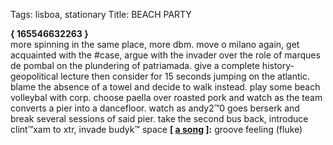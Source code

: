 Tags: lisboa, stationary
Title: BEACH PARTY
  
**{ 165546632263 }**  
more spinning in the same place, more dbm. move o milano again, get acquainted with the #case, argue with the invader over the role of marques de pombal on the plundering of patriamada. give a complete history-geopolitical lecture then consider for 15 seconds jumping on the atlantic. blame the absence of a towel and decide to walk instead. play some beach volleybal with corp. choose paella over roasted pork and watch as the team converts a pier into a dancefloor. watch as andy2™0 goes berserk and break several sessions of said pier. take the second bus back, introduce clint™xam to xtr, invade budyk™ space
**[ [a song](https://open.spotify.com/track/1bom8Ws0P2NAg7fKFt4BCJ) ]:** groove feeling (fluke)